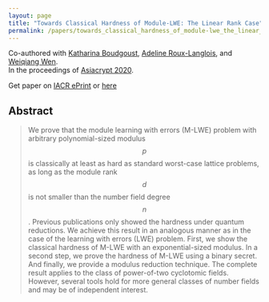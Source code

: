 ```yaml
---
layout: page
title: "Towards Classical Hardness of Module-LWE: The Linear Rank Case"
permalink: /papers/towards_classical_hardness_of_module-lwe_the_linear_rank_case
---
```


Co-authored with [Katharina Boudgoust](https://katinkabou.github.io/), [Adeline Roux-Langlois](https://people.irisa.fr/Adeline.Roux-Langlois/), and [Weiqiang Wen](http://people.irisa.fr/Weiqiang.Wen/).   
In the proceedings of [Asiacrypt 2020](https://asiacrypt.iacr.org/2020/).  

Get paper on [IACR ePrint](https://eprint.iacr.org/2020/1020) or [here](/assets/pub/BJRW20_Towards_Classical_Hardness_MLWE_Linear_Rank.pdf)

## Abstract
> We prove that the module learning with errors (M-LWE) problem with arbitrary polynomial-sized modulus $$p$$ is classically at least as hard as standard worst-case lattice problems, as long as the module rank $$d$$ is not smaller than the number field degree $$n$$. Previous publications only showed the hardness under quantum reductions. We achieve this result in an analogous manner as in the case of the learning with errors (LWE) problem. First, we show the classical hardness of M-LWE with an exponential-sized modulus. In a second step, we prove the hardness of M-LWE using a binary secret. And finally, we provide a modulus reduction technique. The complete result applies to the class of power-of-two cyclotomic fields. However, several tools hold for more general classes of number fields and may be of independent interest. 